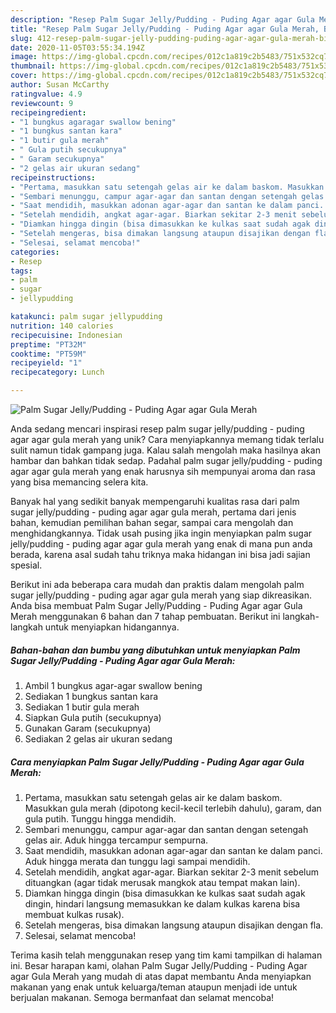 ```yaml
---
description: "Resep Palm Sugar Jelly/Pudding - Puding Agar agar Gula Merah, Bisa Manjain Lidah"
title: "Resep Palm Sugar Jelly/Pudding - Puding Agar agar Gula Merah, Bisa Manjain Lidah"
slug: 412-resep-palm-sugar-jelly-pudding-puding-agar-agar-gula-merah-bisa-manjain-lidah
date: 2020-11-05T03:55:34.194Z
image: https://img-global.cpcdn.com/recipes/012c1a819c2b5483/751x532cq70/palm-sugar-jellypudding-puding-agar-agar-gula-merah-foto-resep-utama.jpg
thumbnail: https://img-global.cpcdn.com/recipes/012c1a819c2b5483/751x532cq70/palm-sugar-jellypudding-puding-agar-agar-gula-merah-foto-resep-utama.jpg
cover: https://img-global.cpcdn.com/recipes/012c1a819c2b5483/751x532cq70/palm-sugar-jellypudding-puding-agar-agar-gula-merah-foto-resep-utama.jpg
author: Susan McCarthy
ratingvalue: 4.9
reviewcount: 9
recipeingredient:
- "1 bungkus agaragar swallow bening"
- "1 bungkus santan kara"
- "1 butir gula merah"
- " Gula putih secukupnya"
- " Garam secukupnya"
- "2 gelas air ukuran sedang"
recipeinstructions:
- "Pertama, masukkan satu setengah gelas air ke dalam baskom. Masukkan gula merah (dipotong kecil-kecil terlebih dahulu), garam, dan gula putih. Tunggu hingga mendidih."
- "Sembari menunggu, campur agar-agar dan santan dengan setengah gelas air. Aduk hingga tercampur sempurna."
- "Saat mendidih, masukkan adonan agar-agar dan santan ke dalam panci. Aduk hingga merata dan tunggu lagi sampai mendidih."
- "Setelah mendidih, angkat agar-agar. Biarkan sekitar 2-3 menit sebelum dituangkan (agar tidak merusak mangkok atau tempat makan lain)."
- "Diamkan hingga dingin (bisa dimasukkan ke kulkas saat sudah agak dingin, hindari langsung memasukkan ke dalam kulkas karena bisa membuat kulkas rusak)."
- "Setelah mengeras, bisa dimakan langsung ataupun disajikan dengan fla."
- "Selesai, selamat mencoba!"
categories:
- Resep
tags:
- palm
- sugar
- jellypudding

katakunci: palm sugar jellypudding 
nutrition: 140 calories
recipecuisine: Indonesian
preptime: "PT32M"
cooktime: "PT59M"
recipeyield: "1"
recipecategory: Lunch

---
```



![Palm Sugar Jelly/Pudding - Puding Agar agar Gula Merah](https://img-global.cpcdn.com/recipes/012c1a819c2b5483/751x532cq70/palm-sugar-jellypudding-puding-agar-agar-gula-merah-foto-resep-utama.jpg)

Anda sedang mencari inspirasi resep palm sugar jelly/pudding - puding agar agar gula merah yang unik? Cara menyiapkannya memang tidak terlalu sulit namun tidak gampang juga. Kalau salah mengolah maka hasilnya akan hambar dan bahkan tidak sedap. Padahal palm sugar jelly/pudding - puding agar agar gula merah yang enak harusnya sih mempunyai aroma dan rasa yang bisa memancing selera kita.

Banyak hal yang sedikit banyak mempengaruhi kualitas rasa dari palm sugar jelly/pudding - puding agar agar gula merah, pertama dari jenis bahan, kemudian pemilihan bahan segar, sampai cara mengolah dan menghidangkannya. Tidak usah pusing jika ingin menyiapkan palm sugar jelly/pudding - puding agar agar gula merah yang enak di mana pun anda berada, karena asal sudah tahu triknya maka hidangan ini bisa jadi sajian spesial.




Berikut ini ada beberapa cara mudah dan praktis dalam mengolah palm sugar jelly/pudding - puding agar agar gula merah yang siap dikreasikan. Anda bisa membuat Palm Sugar Jelly/Pudding - Puding Agar agar Gula Merah menggunakan 6 bahan dan 7 tahap pembuatan. Berikut ini langkah-langkah untuk menyiapkan hidangannya.

<!--inarticleads1-->

##### Bahan-bahan dan bumbu yang dibutuhkan untuk menyiapkan Palm Sugar Jelly/Pudding - Puding Agar agar Gula Merah:

1. Ambil 1 bungkus agar-agar swallow bening
1. Sediakan 1 bungkus santan kara
1. Sediakan 1 butir gula merah
1. Siapkan  Gula putih (secukupnya)
1. Gunakan  Garam (secukupnya)
1. Sediakan 2 gelas air ukuran sedang




<!--inarticleads2-->

##### Cara menyiapkan Palm Sugar Jelly/Pudding - Puding Agar agar Gula Merah:

1. Pertama, masukkan satu setengah gelas air ke dalam baskom. Masukkan gula merah (dipotong kecil-kecil terlebih dahulu), garam, dan gula putih. Tunggu hingga mendidih.
1. Sembari menunggu, campur agar-agar dan santan dengan setengah gelas air. Aduk hingga tercampur sempurna.
1. Saat mendidih, masukkan adonan agar-agar dan santan ke dalam panci. Aduk hingga merata dan tunggu lagi sampai mendidih.
1. Setelah mendidih, angkat agar-agar. Biarkan sekitar 2-3 menit sebelum dituangkan (agar tidak merusak mangkok atau tempat makan lain).
1. Diamkan hingga dingin (bisa dimasukkan ke kulkas saat sudah agak dingin, hindari langsung memasukkan ke dalam kulkas karena bisa membuat kulkas rusak).
1. Setelah mengeras, bisa dimakan langsung ataupun disajikan dengan fla.
1. Selesai, selamat mencoba!




Terima kasih telah menggunakan resep yang tim kami tampilkan di halaman ini. Besar harapan kami, olahan Palm Sugar Jelly/Pudding - Puding Agar agar Gula Merah yang mudah di atas dapat membantu Anda menyiapkan makanan yang enak untuk keluarga/teman ataupun menjadi ide untuk berjualan makanan. Semoga bermanfaat dan selamat mencoba!
